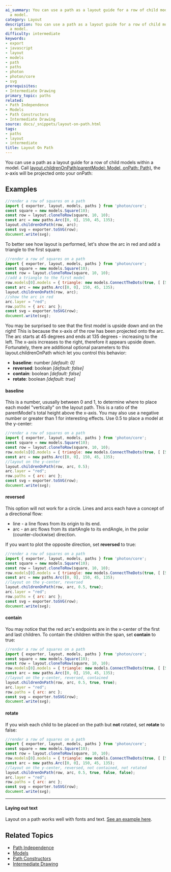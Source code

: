 ```yaml
---
ai_summary: You can use a path as a layout guide for a row of child models within
  a model.
category: Layout
description: You can use a path as a layout guide for a row of child models within
  a model.
difficulty: intermediate
keywords:
- export
- javascript
- layout
- models
- path
- paths
- photon
- photon/core
- svg
prerequisites:
- Intermediate Drawing
primary_topic: paths
related:
- Path Independence
- Models
- Path Constructors
- Intermediate Drawing
source: docs/_snippets/layout-on-path.html
tags:
- paths
- layout
- intermediate
title: Layout On Path
---
```

You can use a path as a layout guide for a row of child models within a model.
Call [layout.childrenOnPath(parentModel: Model, onPath: Path)](/docs/api/modules/layout.md#childrenonpath),
the x-axis will be projected onto your onPath:

## Examples

```javascript
//render a row of squares on a path
import { exporter, layout, models, paths } from 'photon/core';
const square = new models.Square(10);
const row = layout.cloneToRow(square, 10, 10);
const arc = new paths.Arc([0, 0], 150, 45, 135);
layout.childrenOnPath(row, arc);
const svg = exporter.toSVG(row);
document.write(svg);
```
To better see how layout is performed, let's show the arc in red and add a triangle to the first square:
```javascript
//render a row of squares on a path
import { exporter, layout, models, paths } from 'photon/core';
const square = new models.Square(10);
const row = layout.cloneToRow(square, 10, 10);
//add a triangle to the first model
row.models[0].models = { triangle: new models.ConnectTheDots(true, [ [5, 8], [2, 2], [8, 2] ]) };
const arc = new paths.Arc([0, 0], 150, 45, 135);
layout.childrenOnPath(row, arc);
//show the arc in red
arc.layer = "red";
row.paths = { arc: arc };
const svg = exporter.toSVG(row);
document.write(svg);
```
You may be surprised to see that the first model is upside down and on the right!
This is because the x-axis of the row has been projected onto the arc. The arc starts at 45 degrees and ends at 135 degrees - increasing to the left. The x-axis increases to the right, therefore it appears upside down.
Fortunately, there are additional optional parameters to this layout.childrenOnPath which let you control this behavior:

* **baseline**: number *[default: 0]*
* **reversed**: boolean *[default: false]*
* **contain**: boolean *[default: false]*
* **rotate**: boolean *[default: true]*

#### baseline

This is a number, ususally between 0 and 1, to determine where to place each model "vertically" on the layout path. This is a ratio of the parentModel's total height above the x-axis.
You may also use a negative number or greater than 1 for interesting effects. Use 0.5 to place a model at the y-center:
```javascript
//render a row of squares on a path
import { exporter, layout, models, paths } from 'photon/core';
const square = new models.Square(10);
const row = layout.cloneToRow(square, 10, 10);
row.models[0].models = { triangle: new models.ConnectTheDots(true, [ [5, 8], [2, 2], [8, 2] ]) };
const arc = new paths.Arc([0, 0], 150, 45, 135);
//layout on the y-center
layout.childrenOnPath(row, arc, 0.5);
arc.layer = "red";
row.paths = { arc: arc };
const svg = exporter.toSVG(row);
document.write(svg);
```

#### reversed

This option will not work for a circle. Lines and arcs each have a concept of a directional flow:

* line - a line flows from its origin to its end.
* arc - an arc flows from its startAngle to its endAngle, in the polar (counter-clockwise) direction.

If you want to plot the opposite direction, set **reversed** to true:
```javascript
//render a row of squares on a path
import { exporter, layout, models, paths } from 'photon/core';
const square = new models.Square(10);
const row = layout.cloneToRow(square, 10, 10);
row.models[0].models = { triangle: new models.ConnectTheDots(true, [ [5, 8], [2, 2], [8, 2] ]) };
const arc = new paths.Arc([0, 0], 150, 45, 135);
//layout on the y-center, reversed
layout.childrenOnPath(row, arc, 0.5, true);
arc.layer = "red";
row.paths = { arc: arc };
const svg = exporter.toSVG(row);
document.write(svg);
```

#### contain

You may notice that the red arc's endpoints are in the x-center of the first and last children.
To contain the children within the span, set **contain** to true:
```javascript
//render a row of squares on a path
import { exporter, layout, models, paths } from 'photon/core';
const square = new models.Square(10);
const row = layout.cloneToRow(square, 10, 10);
row.models[0].models = { triangle: new models.ConnectTheDots(true, [ [5, 8], [2, 2], [8, 2] ]) };
const arc = new paths.Arc([0, 0], 150, 45, 135);
//layout on the y-center, reversed, contained
layout.childrenOnPath(row, arc, 0.5, true, true);
arc.layer = "red";
row.paths = { arc: arc };
const svg = exporter.toSVG(row);
document.write(svg);
```

#### rotate

If you wish each child to be placed on the path but **not** rotated, set **rotate** to false:
```javascript
//render a row of squares on a path
import { exporter, layout, models, paths } from 'photon/core';
const square = new models.Square(10);
const row = layout.cloneToRow(square, 10, 10);
row.models[0].models = { triangle: new models.ConnectTheDots(true, [ [5, 8], [2, 2], [8, 2] ]) };
const arc = new paths.Arc([0, 0], 150, 45, 135);
//layout on the y-center, reversed, not contained, not rotated
layout.childrenOnPath(row, arc, 0.5, true, false, false);
arc.layer = "red";
row.paths = { arc: arc };
const svg = exporter.toSVG(row);
document.write(svg);
```


---

#### Laying out text

Layout on a path works well with fonts and text. [See an example here](/playground/index.md?script=text-on-path).

## Related Topics

- [Path Independence](../index.md)
- [Models](../index.md)
- [Path Constructors](../index.md)
- [Intermediate Drawing](../index.md)
